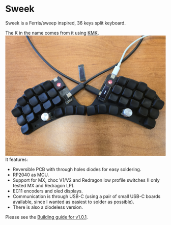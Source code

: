 # Sweek
Sweek is a Ferris/sweep inspired, 36 keys split keyboard.

The K in the name comes from it using [KMK](https://github.com/KMKfw/kmk_firmware).
![sweek](https://raw.githubusercontent.com/earvingad/Sweek/refs/heads/main/src/sweek.jpeg)
It features:
- Reversible PCB with through holes diodes for easy soldering.
- RP2040 as MCU.
- Support for MX, choc V1/V2 and Redragon low profile switches (I only tested MX and Redragon LP).
- EC11 encoders and oled displays.
- Communication is through USB-C (using a pair of small USB-C boards available, since I wanted as easiest to solder as possible).
- There is also a diodeless version.

Please see the [Building guide for v1.0.1](./src/buildingguide_v101.org).
